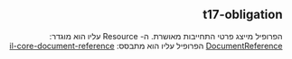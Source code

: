 <div dir="rtl" markdown="1">

## t17-obligation


הפרופיל מייצג פרטי התחייבות מאושרת.
ה- Resource עליו הוא מוגדר: [DocumentReference](https://hl7.org/fhir/R4/coverage.html)
הפרופיל עליו הוא מתבסס:  [il-core-document-reference](https://simplifier.net/ILCore/ILCoreCoverage/~overview)


</div>
